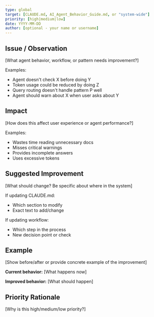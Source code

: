 ```yaml
---
type: global
target: [CLAUDE.md, AI_Agent_Behavior_Guide.md, or "system-wide"]
priority: [high|medium|low]
date: YYYY-MM-DD
author: [optional - your name or username]
---
```


## Issue / Observation

[What agent behavior, workflow, or pattern needs improvement?]

Examples:
- Agent doesn't check X before doing Y
- Token usage could be reduced by doing Z
- Query routing doesn't handle pattern P well
- Agent should warn about X when user asks about Y

## Impact

[How does this affect user experience or agent performance?]

Examples:
- Wastes time reading unnecessary docs
- Misses critical warnings
- Provides incomplete answers
- Uses excessive tokens

## Suggested Improvement

[What should change? Be specific about where in the system]

If updating CLAUDE.md:
- Which section to modify
- Exact text to add/change

If updating workflow:
- Which step in the process
- New decision point or check

## Example

[Show before/after or provide concrete example of the improvement]

**Current behavior:**
[What happens now]

**Improved behavior:**
[What should happen]

## Priority Rationale

[Why is this high/medium/low priority?]
